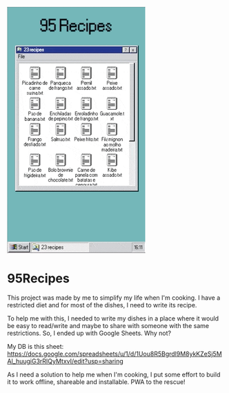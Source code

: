 ![95Recipes PWA](./95Recipes.gif)

# 95Recipes

This project was made by me to simplify my life when I'm cooking.
I have a restricted diet and for most of the dishes, I need to write its recipe.

To help me with this, I needed to write my dishes in a place where it would be
easy to read/write and maybe to share with someone with the same restrictions.
So, I ended up with Google Sheets. Why not?

My DB is this sheet: https://docs.google.com/spreadsheets/u/1/d/1Uou8R5Bgrdl9M8ykKZeSj5MAl_huugiG3rRIQyMtxvI/edit?usp=sharing

As I need a solution to help me when I'm cooking, I put some effort to build it
to work offline, shareable and installable. PWA to the rescue!
